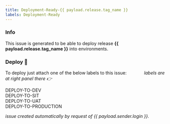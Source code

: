 ```yaml
---
title: Deployment-Ready-{{ payload.release.tag_name }}
labels: Deployment-Ready
---
```


### Info

This issue is generated to be able to deploy release **{{ payload.release.tag_name }}** into environments.

### Deploy 🚀 

To deploy just attach one of the below labels to this issue:   &nbsp;&nbsp;&nbsp;&nbsp;&nbsp;&nbsp;&nbsp;&nbsp;&nbsp;&nbsp;&nbsp;&nbsp;  *labels are at right panel there 👉*

DEPLOY-TO-DEV </br>
DEPLOY-TO-SIT </br>
DEPLOY-TO-UAT </br>
DEPLOY-TO-PRODUCTION </br>



*issue created automatically by request of {{ payload.sender.login }}.*
